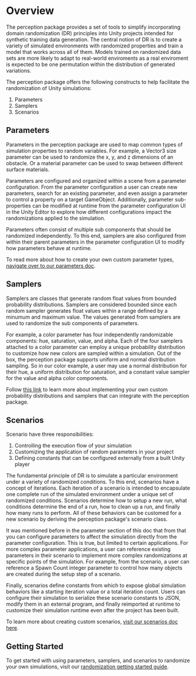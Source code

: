 # Overview

The perception package provides a set of tools to simplify incorporating domain randomization (DR) principles into Unity projects intended for synthetic training data generation. The central notion of DR is to create a variety of simulated environments with randomized properties and train a model that works across all of them. Models trained on randomized data sets are more likely to adapt to real-world enviroments as a real enviroment is expected to be one permutation within the distribution of generated variations.


The perception package offers the following constructs to help facilitate the randomization of Unity simulations:
1. Parameters
2. Samplers
3. Scenarios


## Parameters

Parameters in the perception package are used to map common types of simulation properties to random variables. For example, a Vector3 size parameter can be used to randomize the x, y, and z dimensions of an obstacle. Or a material parameter can be used to swap between different surface materials.

Parameters are configured and organized within a scene from a parameter configuration. From the parameter configuration a user can create new parameters, search for an existing parameter, and even assign a parameter to control a property on a target GameObject. Additionally, parameter sub-properties can be modified at runtime from the parameter configuration UI in the Unity Editor to explore how different configurations impact the randomizations applied to the simulation.

Parameters often consist of multiple sub components that should be randomized independently. To this end, samplers are also configured from within their parent parameters in the parameter configuration UI to modify how parameters behave at runtime.

To read more about how to create your own custom parameter types, [navigate over to our parameters doc]().


## Samplers

Samplers are classes that generate random float values from bounded probability distributions. Samplers are considered bounded since each random sampler generates float values within a range defined by a minumum and maximum value. The values generated from samplers are used to randomize the sub components of parameters.

For example, a color parameter has four independently randomizable components: hue, saturation, value, and alpha. Each of the four samplers attached to a color parameter can employ a unique probability distribution to customize how new colors are sampled within a simulation. Out of the box, the perception package supports uniform and normal distribution sampling. So in our color example, a user may use a normal distribution for their hue, a uniform distribution for saturation, and a constant value sampler for the value and alpha color components.

Follow [this link]() to learn more about implementing your own custom probability distributions and samplers that can integrate with the perception package.


## Scenarios

 Scenario have three responsibilities:
 1. Controlling the execution flow of your simulation 
 2. Customizing the application of random parameters in your project
 3. Defining constants that can be configured externally from a built Unity player 

The fundamental principle of DR is to simulate a particular environment under a variety of randomized conditions. To this end, scenarios have a concept of iterations. Each iteration of a scenario is intended to encapsulate one complete run of the simulated environment under a unique set of randomized conditions. Scenarios determine how to setup a new run, what conditions determine the end of a run, how to clean up a run, and finally how many runs to perform. All of these behaviors can be customed for a new scenario by deriving the perception package's scenario class.

It was mentioned before in the parameter section of this doc that from that you can configure parameters to affect the simulation directly from the parameter configuration. This is true, but limited to certain applications. For more complex parameter applications, a user can reference existing parameters in their scenario to implement more complex randomizations at specific points of the simulation. For example, from the scenario, a user can reference a Spawn Count integer parameter to control how many objects are created during the setup step of a scenario.

Finally, scenarios define constants from which to expose global simulation behaviors like a starting iteration value or a total iteration count. Users can configure their simulation to serialize these scenario constants to JSON, modify them in an external program, and finally reimported at runtime to customize their simulation runtime even after the project has been built.

To learn more about creating custom scenarios, [visit our scenarios doc here]().


## Getting Started

To get started with using parameters, samplers, and scenarios to randomize your own simulations, visit our [randomization getting started guide]().
